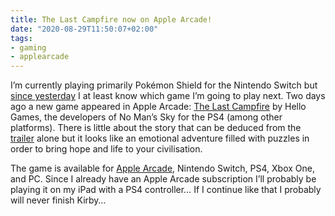 ```yaml
---
title: The Last Campfire now on Apple Arcade!
date: "2020-08-29T11:50:07+02:00"
tags:
- gaming
- applearcade
---
```


I’m currently playing primarily Pokémon Shield for the Nintendo Switch but [since yesterday](https://www.macrumors.com/2020/08/27/the-last-campfire-comes-to-apple-arcade/) I at least know which game I’m going to play next. Two days ago a new game appeared in Apple Arcade: [The Last Campfire](https://thelastcampfiregame.com/) by Hello Games, the developers of No Man’s Sky for the PS4 (among other platforms). There is little about the story that can be deduced from the [trailer](https://www.youtube.com/watch?v=Xu8_Q44BIPA) alone but it looks like an emotional adventure filled with puzzles in order to bring hope and life to your civilisation.

The game is available for [Apple Arcade](https://apps.apple.com/gb/app/the-last-campfire/id973039644), Nintendo Switch, PS4, Xbox One, and PC. Since I already have an Apple Arcade subscription I’ll probably be playing it on my iPad with a PS4 controller… If I continue like that I probably will never finish Kirby…

